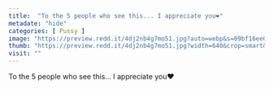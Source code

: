 ```yaml
---
title:  "To the 5 people who see this... I appreciate you❤️"
metadate: "hide"
categories: [ Pussy ]
image: "https://preview.redd.it/4dj2nb4g7mo51.jpg?auto=webp&s=09bf16ee0e322bb629acd0bbc1a1edbf0603166c"
thumb: "https://preview.redd.it/4dj2nb4g7mo51.jpg?width=640&crop=smart&auto=webp&s=c52b392aa0d7aa23b412a6e185e3251919653f20"
visit: ""
---
```

To the 5 people who see this... I appreciate you❤️
